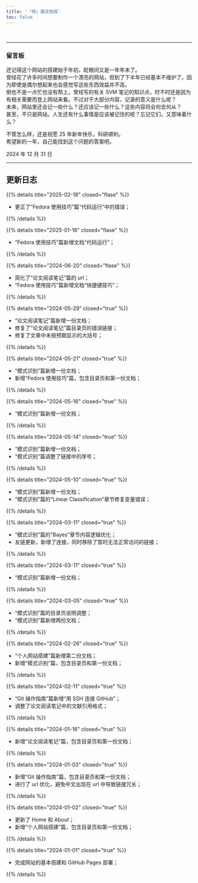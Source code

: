 ```yaml
---
title: '『砖』属文档库'
toc: false
---
```


&nbsp;

---
### 留言板

还记得这个网站的搭建始于年初，眨眼间又是一年年末了。  
曾经花了许多时间想要制作一个漂亮的网站，但到了下半年已经基本不维护了，因为即使是偶尔想起来也会感觉写这些东西效益并不高。  
倒也不是一点忙也没有帮上，曾经写的有关 SVM 笔记的知识点，时不时还是因为有相关需要而登上网站来看。不过对于大部分内容，记录的意义是什么呢？  
未来，网站里还会记一些什么？还应该记一些什么？这些内容将会何去何从？  
甚至，不只是网站。人生还有什么事情是应该被记住的呢？忘记它们，又意味着什么？  

不管怎么样，还是祝愿 25 年新年快乐，科研顺利。  
希望新的一年，自己能找到这个问题的答案吧。

<div class="p-4 text-xs ltr:text-right rtl:text-left">2024 年 12 月 31 日</div>

---

<div class="p-2"></div>

## 更新日志

{{% details title="2025-02-18" closed="flase" %}}

- 更正了“Fedora 使用技巧”篇“代码运行”中的错误；

{{% /details %}}

{{% details title="2025-01-16" closed="flase" %}}

- “Fedora 使用技巧”篇新增文档“代码运行”；

{{% /details %}}

{{% details title="2024-06-20" closed="flase" %}}

- 简化了“论文阅读笔记”篇的 url；
- “Fedora 使用技巧”篇新增文档“快捷键技巧”；

{{% /details %}}

{{% details title="2024-05-29" closed="true" %}}

- “论文阅读笔记”篇新增一份文档；
- 修复了“论文阅读笔记”篇目录页的错误链接；
- 修复了文章中未按预期显示的大括号；

{{% /details %}}

{{% details title="2024-05-21" closed="true" %}}

- “模式识别”篇新增一份文档；
- 新增“Fedora 使用技巧”篇，包含目录页和第一份文档；

{{% /details %}}


{{% details title="2024-05-16" closed="true" %}}

- “模式识别”篇新增一份文档；

{{% /details %}}

{{% details title="2024-05-14" closed="true" %}}

- “模式识别”篇新增一份文档；
- “模式识别”篇调整了链接中的序号；

{{% /details %}}

{{% details title="2024-05-10" closed="true" %}}

- “模式识别”篇新增一份文档；
- “模式识别”篇的“Linear Classification”章节修复变量错误；

{{% /details %}}

{{% details title="2024-03-11" closed="true" %}}

- “模式识别”篇的“Bayes”章节内容逻辑优化；
- 友链更新，新增了连接，同时移除了暂时无法正常访问的链接；

{{% /details %}}


{{% details title="2024-03-11" closed="true" %}}

- “模式识别”篇新增一份文档；

{{% /details %}}

{{% details title="2024-03-05" closed="true" %}}

- “模式识别”篇的目录页说明调整；
- “模式识别”篇新增两份文档；

{{% /details %}}

{{% details title="2024-02-26" closed="true" %}}

- “个人网站搭建”篇新增第二份文档；
- 新增“模式识别”篇，包含目录页和第一份文档；

{{% /details %}}

{{% details title="2024-02-11" closed="true" %}}

- “Git 操作指南”篇新增“用 SSH 连接 GitHub”；
- 调整了论文阅读笔记中的文献引用格式；

{{% /details %}}

{{% details title="2024-01-16" closed="true" %}}

- 新增“论文阅读笔记”篇，包含目录页和第一份文档；

{{% /details %}}

{{% details title="2024-01-03" closed="true" %}}

- 新增“Git 操作指南”篇，包含目录页和第一份文档；
- 进行了 url 优化，避免中文出现在 url 中导致链接冗长；

{{% /details %}}

{{% details title="2024-01-02" closed="true" %}}

- 更新了 Home 和 About；  
- 新增“个人网站搭建”篇，包含目录页和第一份文档；

{{% /details %}}

{{% details title="2024-01-01" closed="true" %}}

- 完成网站的基本搭建和 GitHub Pages 部署；

{{% /details %}}